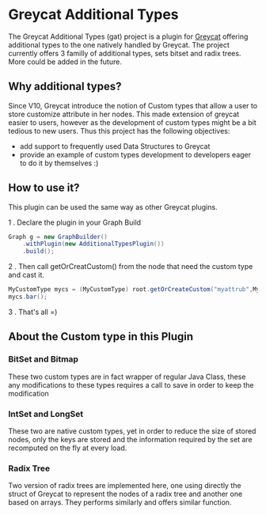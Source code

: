 # Greycat Additional Types

The Greycat Additional Types (gat) project is a plugin for [Greycat](https://github.com/datathings/greycat) offering additional types to the one natively handled by Greycat.
The project currently offers 3 familly of additional types, sets  bitset and radix trees. More could be added in the future.

## Why additional types?

Since V10, Greycat introduce the notion of Custom types that allow a user to store customize attribute in her nodes.
This made extension of greycat easier to users, however as the development of custom types might be a bit tedious to new users.
 Thus this project has the following objectives: 
 
  * add support to frequently used  Data Structures to Greycat
  * provide an example of custom types development to developers eager to do it by themselves :)
  
## How to use it?

This plugin can be used the same way as other Greycat plugins.

1 . Declare the plugin in your Graph Build

```java
Graph g = new GraphBuilder()
	.withPlugin(new AdditionalTypesPlugin())
	.build();
```

2 . Then call getOrCreatCustom() from the node that need the custom type and cast it.

```java
MyCustomType mycs = (MyCustomType) root.getOrCreateCustom("myattrub",MyCustomType.NAME);
mycs.bar();
```

3 . That's all =)

## About the Custom type in this Plugin

### BitSet and Bitmap
These two custom types are in fact wrapper of regular Java Class, these any modifications to these types requires a call to save in order to keep the modification

### IntSet and LongSet
These two are native custom types, yet in order to reduce the size of stored nodes, only the keys are stored and the information required by the set are recomputed on the fly at every load.

### Radix Tree
Two version of radix trees are implemented here, one using directly the struct of Greycat to represent the nodes of a radix tree and another one based on arrays. They performs similarly and offers similar function. 